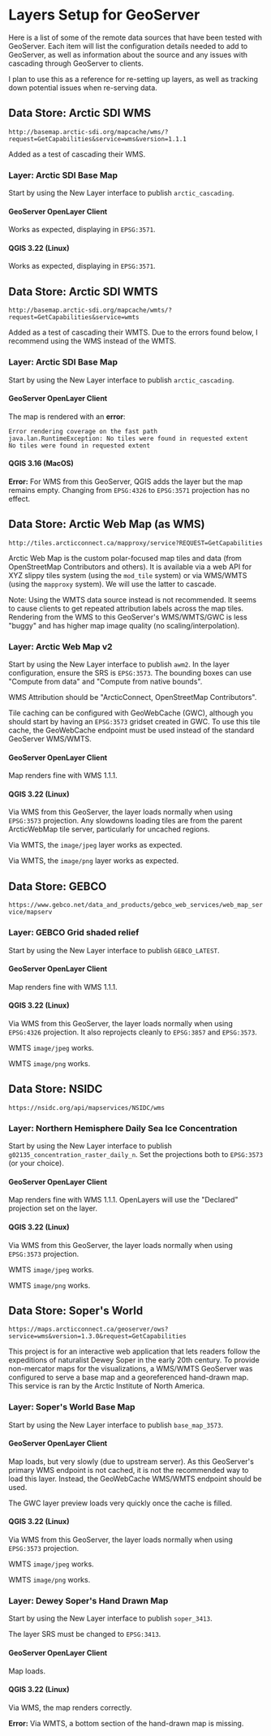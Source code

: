 # Layers Setup for GeoServer

Here is a list of some of the remote data sources that have been tested with GeoServer. Each item will list the configuration details needed to add to GeoServer, as well as information about the source and any issues with cascading through GeoServer to clients.

I plan to use this as a reference for re-setting up layers, as well as tracking down potential issues when re-serving data.

## Data Store: Arctic SDI WMS

`http://basemap.arctic-sdi.org/mapcache/wms/?request=GetCapabilities&service=wms&version=1.1.1`

Added as a test of cascading their WMS.

### Layer: Arctic SDI Base Map

Start by using the New Layer interface to publish `arctic_cascading`.

#### GeoServer OpenLayer Client

Works as expected, displaying in `EPSG:3571`.

#### QGIS 3.22 (Linux)

Works as expected, displaying in `EPSG:3571`.

## Data Store: Arctic SDI WMTS

`http://basemap.arctic-sdi.org/mapcache/wmts/?request=GetCapabilities&service=wmts`

Added as a test of cascading their WMTS. Due to the errors found below, I recommend using the WMS instead of the WMTS.

### Layer: Arctic SDI Base Map

Start by using the New Layer interface to publish `arctic_cascading`.

#### GeoServer OpenLayer Client

The map is rendered with an **error**:

```
Error rendering coverage on the fast path
java.lan.RuntimeException: No tiles were found in requested extent
No tiles were found in requested extent
```

#### QGIS 3.16 (MacOS)

**Error:** For WMS from this GeoServer, QGIS adds the layer but the map remains empty. Changing from `EPSG:4326` to `EPSG:3571` projection has no effect.

## Data Store: Arctic Web Map (as WMS)

`http://tiles.arcticconnect.ca/mapproxy/service?REQUEST=GetCapabilities`

Arctic Web Map is the custom polar-focused map tiles and data (from OpenStreetMap Contributors and others). It is available via a web API for XYZ slippy tiles system (using the `mod_tile` system) or via WMS/WMTS (using the `mapproxy` system). We will use the latter to cascade.

Note: Using the WMTS data source instead is not recommended. It seems to cause clients to get repeated attribution labels across the map tiles. Rendering from the WMS to this GeoServer's WMS/WMTS/GWC is less "buggy" and has higher map image quality (no scaling/interpolation).

### Layer: Arctic Web Map v2

Start by using the New Layer interface to publish `awm2`. In the layer configuration, ensure the SRS is `EPSG:3573`. The bounding boxes can use "Compute from data" and "Compute from native bounds".

WMS Attribution should be "ArcticConnect, OpenStreetMap Contributors".

Tile caching can be configured with GeoWebCache (GWC), although you should start by having an `EPSG:3573` gridset created in GWC. To use this tile cache, the GeoWebCache endpoint must be used instead of the standard GeoServer WMS/WMTS.

#### GeoServer OpenLayer Client

Map renders fine with WMS 1.1.1.

#### QGIS 3.22 (Linux)

Via WMS from this GeoServer, the layer loads normally when using `EPSG:3573` projection. Any slowdowns loading tiles are from the parent ArcticWebMap tile server, particularly for uncached regions.

Via WMTS, the `image/jpeg` layer works as expected.

Via WMTS, the `image/png` layer works as expected.

## Data Store: GEBCO

`https://www.gebco.net/data_and_products/gebco_web_services/web_map_service/mapserv`

### Layer: GEBCO Grid shaded relief

Start by using the New Layer interface to publish `GEBCO_LATEST`.

#### GeoServer OpenLayer Client

Map renders fine with WMS 1.1.1.

#### QGIS 3.22 (Linux)

Via WMS from this GeoServer, the layer loads normally when using `EPSG:4326` projection. It also reprojects cleanly to `EPSG:3857` and `EPSG:3573`.

WMTS `image/jpeg` works.

WMTS `image/png` works.

## Data Store: NSIDC

`https://nsidc.org/api/mapservices/NSIDC/wms`

### Layer: Northern Hemisphere Daily Sea Ice Concentration

Start by using the New Layer interface to publish `g02135_concentration_raster_daily_n`. Set the projections both to `EPSG:3573` (or your choice).

#### GeoServer OpenLayer Client

Map renders fine with WMS 1.1.1. OpenLayers will use the "Declared" projection set on the layer.

#### QGIS 3.22 (Linux)

Via WMS from this GeoServer, the layer loads normally when using `EPSG:3573` projection.

WMTS `image/jpeg` works.

WMTS `image/png` works.

## Data Store: Soper's World

`https://maps.arcticconnect.ca/geoserver/ows?service=wms&version=1.3.0&request=GetCapabilities`

This project is for an interactive web application that lets readers follow the expeditions of naturalist Dewey Soper in the early 20th century. To provide non-mercator maps for the visualizations, a WMS/WMTS GeoServer was configured to serve a base map and a georeferenced hand-drawn map. This service is ran by the Arctic Institute of North America.

### Layer: Soper's World Base Map

Start by using the New Layer interface to publish `base_map_3573`.

#### GeoServer OpenLayer Client

Map loads, but very slowly (due to upstream server). As this GeoServer's primary WMS endpoint is not cached, it is not the recommended way to load this layer. Instead, the GeoWebCache WMS/WMTS endpoint should be used.

The GWC layer preview loads very quickly once the cache is filled.

#### QGIS 3.22 (Linux)

Via WMS from this GeoServer, the layer loads normally when using `EPSG:3573` projection.

WMTS `image/jpeg` works.

WMTS `image/png` works.

### Layer: Dewey Soper's Hand Drawn Map

Start by using the New Layer interface to publish `soper_3413`.

The layer SRS must be changed to `EPSG:3413`.

#### GeoServer OpenLayer Client

Map loads.

#### QGIS 3.22 (Linux)

Via WMS, the map renders correctly.

**Error:** Via WMTS, a bottom section of the hand-drawn map is missing.
